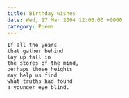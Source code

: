 ```yaml
---
title: Birthday wishes
date: Wed, 17 Mar 2004 12:00:00 +0000
category: Poems
---
```


    If all the years  
    that gather behind  
    lay up tall in  
    the stores of the mind,  
    perhaps those heights  
    may help us find  
    what truths had found  
    a younger eye blind.


